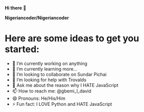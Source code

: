 **Hi there** 👋

**Nigeriancoder/Nigeriancoder**

<h1 class="btn btn-primary">Here are some ideas to get you started:</h1>

- 🔭 I’m currently working on anything
- 🌱 I’m currently learning more...
- 👯 I’m looking to collaborate on Sundar Pichai
- 🤔 I’m looking for help with Trovalds
- 💬 Ask me about the reason why I HATE JavaScript
- 📫 How to reach me: @gbemi_l_david
- 😄 Pronouns: He/His/Him
- ⚡ Fun fact: I LOVE Python and HATE JavaScript
